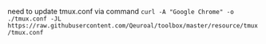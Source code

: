 
need to update tmux.conf via command `curl -A "Google Chrome" -o ./tmux.conf -JL https://raw.githubusercontent.com/Qeuroal/toolbox/master/resource/tmux/tmux.conf`
